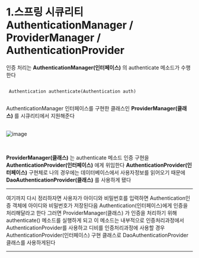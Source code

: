 # 1.스프링 시큐리티  AuthenticationManager / ProviderManager / AuthenticationProvider

 인증 처리는 **AuthenticationManager(인터페이스)** 의 authenticate 메소드가 수행한다
 <pre><code>
 Authentication authenticate(Authentication auth) 
 </code></pre> 
 
 AuthenticationManager 인터페이스를 구현한 클래스인 **ProviderManager(클래스)** 를 시큐리티에서 지원해준다  
 <br>
      
 ![image](https://user-images.githubusercontent.com/53259940/64058900-d5ba7d80-cbec-11e9-85ca-b5b399e48623.png)
 
 <br>
 
 **ProviderManager(클래스)** 는 authenticate 메소드 인증 구현을 **AuthenticationProvider(인터페이스)** 에게 위임한다
 **AuthenticationProvider(인터페이스)** 구현체로 나의 경우에는 데이터베이스에서 사용자정보를 읽어오기 때문에  
 **DaoAuthenticationProvider(클래스)** 를 사용하게 됐다
 
 <hr>
 여기까지 다시 정리하자면 사용자가 아이디와 비밀번호를 입력하면 Authentication인증 객체에 아이디와 비밀번호가 저장된다음
 Authentication(인터페이스)에게 인증을 처리해달라고 한다  
 그러면 ProviderManager(클래스) 가 인증을 처리하기 위해 authenticate() 메소드를 실행하게 되고  
 이 메소드는 내부적으로 인증처리과정에서 AuthenticationProvider를 사용하고 디비를 인증처리과정에 사용할 경우  
 AuthenticationProvider(인터페이스) 구현 클래스로 DaoAuthenticationProvider 클래스를 사용하게된다
 <hr>
 
 
 
 
